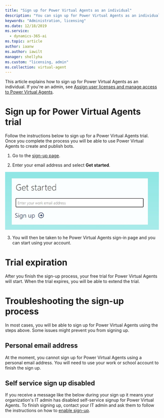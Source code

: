 ```yaml
---
title: "Sign up for Power Virtual Agents as an individual"
description: "You can sign up for Power Virtual Agents as an individual rather than as an admin of an organization."
keywords: "Administration, licensing"
ms.date: 12/18/2019
ms.service:
  - dynamics-365-ai
ms.topic: article
author: iaanw
ms.author: iawilt
manager: shellyha
ms.custom: "licensing, admin"
ms.collection: virtual-agent
---
```


This article explains how to sign up for Power Virtual Agents as an individual. If you're an admin, see [Assign user licenses and manage access to Power Virtual Agents](requirements-licensing.md).

# Sign up for Power Virtual Agents trial 
Follow the instructions below to sign up for a Power Virtual Agents trial. Once you complete the process you will be able to use Power Virtual Agents to create and publish bots. 

1. Go to the [sign-up page](https://go.microsoft.com/fwlink/?LinkId=2107702).

2. Enter your email address and select **Get started**.

 ![sign up portal get started](media/sign-up-get-started.jpg)

3. You will then be taken to he Power Virtual Agents sign-in page and you can start using your account.


# Trial expiration
After you finish the sign-up process, your free trial for Power Virtual Agents will start. When the trial expires, you will be able to extend the trial.

# Troubleshooting the sign-up process
In most cases, you will be able to sign up for Power Virtual Agents using the steps above. Some issues might prevent you from signing up. 

## Personal email address 
At the moment, you cannot sign up for Power Virtual Agents using a personal email address. You will need to use your work or school account to finish the sign up.

## Self service sign up disabled
If you receive a message like the below during your sign up it means your organization's IT admin has disabled self-service signup for Power Virtual Agents. To finish signing up, contact your IT admin and ask them to follow the instructions on how to [enable sign-up](requirements-licensing.md#trial-plans).

